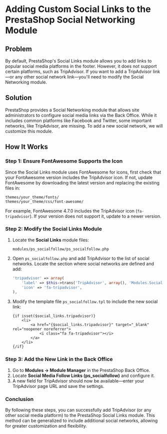 # Adding Custom Social Links to the PrestaShop Social Networking Module

## Problem

By default, PrestaShop's Social Links module allows you to add links to popular social media platforms in the footer. However, it does not support certain platforms, such as TripAdvisor. If you want to add a TripAdvisor link—or any other social network link—you'll need to modify the Social Networking module.

## Solution

PrestaShop provides a Social Networking module that allows site administrators to configure social media links via the Back Office. While it includes common platforms like Facebook and Twitter, some important networks, like TripAdvisor, are missing. To add a new social network, we will customize this module.

## How It Works

### Step 1: Ensure FontAwesome Supports the Icon

Since the Social Links module uses FontAwesome for icons, first check that your FontAwesome version includes the TripAdvisor icon. If not, update FontAwesome by downloading the latest version and replacing the existing files in:

```
themes/your_theme/fonts/
themes/your_theme/css/font-awesome/
```

For example, FontAwesome 4.7.0 includes the TripAdvisor icon (`fa-tripadvisor`). If your version does not support it, update to a newer version.

### Step 2: Modify the Social Links Module

1. Locate the **Social Links** module files:
   ```
   modules/ps_socialfollow/ps_socialfollow.php
   ```

2. Open `ps_socialfollow.php` and add TripAdvisor to the list of social networks. Locate the section where social networks are defined and add:

   ```php
   'tripadvisor' => array(
       'label' => $this->trans('TripAdvisor', array(), 'Modules.SocialFollow.Admin'),
       'icon' => 'fa-tripadvisor',
   ),
   ```

3. Modify the template file `ps_socialfollow.tpl` to include the new social link:

   ```smarty
   {if isset($social_links.tripadvisor)}
       <li>
           <a href="{$social_links.tripadvisor}" target="_blank" rel="noopener noreferrer">
               <i class="fa fa-tripadvisor"></i>
           </a>
       </li>
   {/if}
   ```

### Step 3: Add the New Link in the Back Office

1. Go to **Modules → Module Manager** in the PrestaShop Back Office.
2. Locate **Social Media Follow Links (ps_socialfollow)** and configure it.
3. A new field for TripAdvisor should now be available—enter your TripAdvisor page URL and save the settings.

### Conclusion

By following these steps, you can successfully add TripAdvisor (or any other social media platform) to the PrestaShop Social Links module. This method can be generalized to include additional social networks, allowing for greater customization and flexibility.

